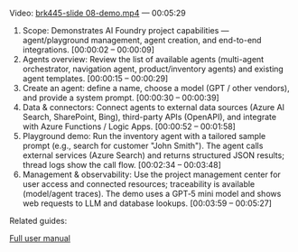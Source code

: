 Video: [brk445-slide 08-demo.mp4](https://aka.ms/AAxri1g) — 00:05:29

1. Scope: Demonstrates AI Foundry project capabilities — agent/playground management, agent creation, and end-to-end integrations. [00:00:02 – 00:00:09]
2. Agents overview: Review the list of available agents (multi-agent orchestrator, navigation agent, product/inventory agents) and existing agent templates. [00:00:15 – 00:00:29]
3. Create an agent: define a name, choose a model (GPT / other vendors), and provide a system prompt. [00:00:30 – 00:00:39]
4. Data & connectors: Connect agents to external data sources (Azure AI Search, SharePoint, Bing), third-party APIs (OpenAPI), and integrate with Azure Functions / Logic Apps. [00:00:52 – 00:01:58]
5. Playground demo: Run the inventory agent with a tailored sample prompt (e.g., search for customer "John Smith"). The agent calls external services (Azure Search) and returns structured JSON results; thread logs show the call flow. [00:02:34 – 00:03:48]
6. Management & observability: Use the project management center for user access and connected resources; traceability is available (model/agent traces). The demo uses a GPT‑5 mini model and shows web requests to LLM and database lookups. [00:03:59 – 00:05:27]

Related guides:

[Full user manual](./01_demo_userguide.md)
